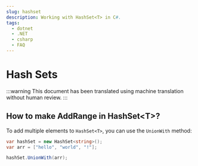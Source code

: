 ```yaml
---
slug: hashset
description: Working with HashSet<T> in C#.
tags:
  - dotnet
  - .NET
  - csharp
  - FAQ
---
```


# Hash Sets

:::warning
This document has been translated using machine translation without human review.
:::

## How to make AddRange in HashSet&lt;T&gt;?

To add multiple elements to `HashSet<T>`, you can use the `UnionWith` method:

```csharp
var hashSet = new HashSet<string>();
var arr = ["hello", "world", "!"];

hashSet.UnionWith(arr);
```
